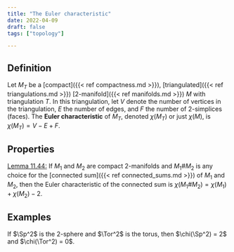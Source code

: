 ```yaml
---
title: "The Euler characteristic"
date: 2022-04-09
draft: false
tags: ["topology"]

---
```


## Definition
Let $M_T$ be a [compact]({{< ref compactness.md >}}), [triangulated]({{< ref triangulations.md >}}) [2-manifold]({{< ref manifolds.md >}}) $M$ with triangulation $T$. In this triangulation, let $V$ denote the number of vertices in the triangulation, $E$ the number of edges, and $F$ the number of $2$-simplices (faces). The **Euler characteristic** of $M_T$, denoted $\chi(M_T)$ or just $\chi(M)$, is $\chi(M_T) = V - E + F$. 

## Properties
[Lemma 11.44:](\work.pdf#page=141) If $M_1$ and $M_2$ are compact 2-manifolds and $M_1 \# M_2$ is any choice for the [connected sum]({{< ref connected_sums.md >}}) of $M_1$ and $M_2$, then the Euler characteristic of the connected sum is $\chi(M_1 \# M_2) = \chi(M_1) + \chi(M_2) - 2$. 

## Examples
If $\Sp^2$ is the 2-sphere and $\Tor^2$ is the torus, then $\chi(\Sp^2) = 2$ and $\chi(\Tor^2) = 0$. 